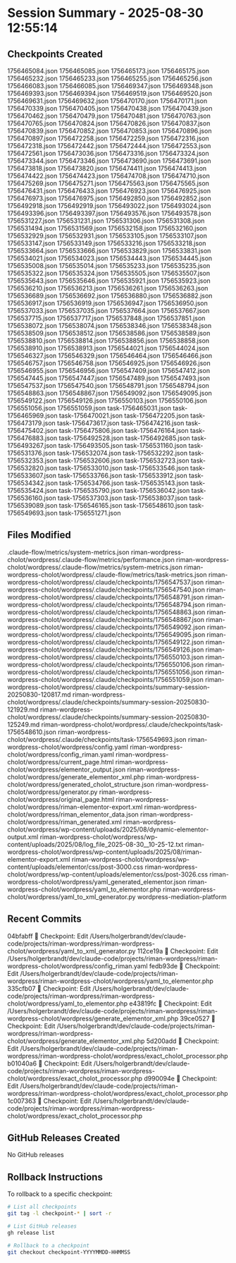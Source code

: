 # Session Summary - 2025-08-30 12:55:14

## Checkpoints Created
1756465084.json
1756465085.json
1756465173.json
1756465175.json
1756465232.json
1756465233.json
1756465255.json
1756465256.json
1756466083.json
1756466085.json
1756469347.json
1756469348.json
1756469393.json
1756469394.json
1756469519.json
1756469520.json
1756469631.json
1756469632.json
1756470170.json
1756470171.json
1756470339.json
1756470405.json
1756470438.json
1756470439.json
1756470462.json
1756470479.json
1756470481.json
1756470763.json
1756470765.json
1756470824.json
1756470826.json
1756470837.json
1756470839.json
1756470852.json
1756470853.json
1756470896.json
1756470897.json
1756472258.json
1756472259.json
1756472316.json
1756472318.json
1756472442.json
1756472444.json
1756472553.json
1756472561.json
1756473036.json
1756473316.json
1756473324.json
1756473344.json
1756473346.json
1756473690.json
1756473691.json
1756473818.json
1756473820.json
1756474411.json
1756474413.json
1756474422.json
1756474423.json
1756474708.json
1756474710.json
1756475269.json
1756475271.json
1756475563.json
1756475565.json
1756476431.json
1756476433.json
1756476923.json
1756476925.json
1756476973.json
1756476975.json
1756492850.json
1756492852.json
1756492918.json
1756492919.json
1756493022.json
1756493024.json
1756493396.json
1756493397.json
1756493576.json
1756493578.json
1756531227.json
1756531231.json
1756531306.json
1756531308.json
1756531494.json
1756531569.json
1756532158.json
1756532160.json
1756532929.json
1756532931.json
1756533105.json
1756533107.json
1756533147.json
1756533149.json
1756533216.json
1756533218.json
1756533664.json
1756533666.json
1756533829.json
1756533831.json
1756534021.json
1756534023.json
1756534443.json
1756534445.json
1756535008.json
1756535014.json
1756535233.json
1756535235.json
1756535322.json
1756535324.json
1756535505.json
1756535507.json
1756535643.json
1756535646.json
1756535921.json
1756535923.json
1756536210.json
1756536213.json
1756536261.json
1756536263.json
1756536689.json
1756536692.json
1756536880.json
1756536882.json
1756536917.json
1756536919.json
1756536947.json
1756536950.json
1756537033.json
1756537035.json
1756537664.json
1756537667.json
1756537715.json
1756537717.json
1756537848.json
1756537851.json
1756538072.json
1756538074.json
1756538346.json
1756538348.json
1756538509.json
1756538512.json
1756538586.json
1756538589.json
1756538810.json
1756538814.json
1756538856.json
1756538858.json
1756538910.json
1756538913.json
1756544021.json
1756544024.json
1756546327.json
1756546329.json
1756546464.json
1756546466.json
1756546757.json
1756546758.json
1756546925.json
1756546926.json
1756546955.json
1756546956.json
1756547409.json
1756547412.json
1756547445.json
1756547447.json
1756547489.json
1756547493.json
1756547537.json
1756547540.json
1756548791.json
1756548794.json
1756548863.json
1756548867.json
1756549092.json
1756549095.json
1756549122.json
1756549126.json
1756550103.json
1756550106.json
1756551056.json
1756551059.json
task-1756465031.json
task-1756465969.json
task-1756470021.json
task-1756472205.json
task-1756473179.json
task-1756473617.json
task-1756474216.json
task-1756475402.json
task-1756475806.json
task-1756476164.json
task-1756476883.json
task-1756492528.json
task-1756492685.json
task-1756493267.json
task-1756493505.json
task-1756531160.json
task-1756531376.json
task-1756532074.json
task-1756532292.json
task-1756532353.json
task-1756532606.json
task-1756532723.json
task-1756532820.json
task-1756533010.json
task-1756533546.json
task-1756533607.json
task-1756533766.json
task-1756533912.json
task-1756534342.json
task-1756534766.json
task-1756535143.json
task-1756535424.json
task-1756535790.json
task-1756536042.json
task-1756536160.json
task-1756537303.json
task-1756538037.json
task-1756539089.json
task-1756546165.json
task-1756548610.json
task-1756549693.json
task-1756551271.json

## Files Modified
.claude-flow/metrics/system-metrics.json
riman-wordpress-cholot/wordpress/.claude-flow/metrics/performance.json
riman-wordpress-cholot/wordpress/.claude-flow/metrics/system-metrics.json
riman-wordpress-cholot/wordpress/.claude-flow/metrics/task-metrics.json
riman-wordpress-cholot/wordpress/.claude/checkpoints/1756547537.json
riman-wordpress-cholot/wordpress/.claude/checkpoints/1756547540.json
riman-wordpress-cholot/wordpress/.claude/checkpoints/1756548791.json
riman-wordpress-cholot/wordpress/.claude/checkpoints/1756548794.json
riman-wordpress-cholot/wordpress/.claude/checkpoints/1756548863.json
riman-wordpress-cholot/wordpress/.claude/checkpoints/1756548867.json
riman-wordpress-cholot/wordpress/.claude/checkpoints/1756549092.json
riman-wordpress-cholot/wordpress/.claude/checkpoints/1756549095.json
riman-wordpress-cholot/wordpress/.claude/checkpoints/1756549122.json
riman-wordpress-cholot/wordpress/.claude/checkpoints/1756549126.json
riman-wordpress-cholot/wordpress/.claude/checkpoints/1756550103.json
riman-wordpress-cholot/wordpress/.claude/checkpoints/1756550106.json
riman-wordpress-cholot/wordpress/.claude/checkpoints/1756551056.json
riman-wordpress-cholot/wordpress/.claude/checkpoints/1756551059.json
riman-wordpress-cholot/wordpress/.claude/checkpoints/summary-session-20250830-120817.md
riman-wordpress-cholot/wordpress/.claude/checkpoints/summary-session-20250830-121929.md
riman-wordpress-cholot/wordpress/.claude/checkpoints/summary-session-20250830-125249.md
riman-wordpress-cholot/wordpress/.claude/checkpoints/task-1756548610.json
riman-wordpress-cholot/wordpress/.claude/checkpoints/task-1756549693.json
riman-wordpress-cholot/wordpress/config.yaml
riman-wordpress-cholot/wordpress/config_riman.yaml
riman-wordpress-cholot/wordpress/current_page.html
riman-wordpress-cholot/wordpress/elementor_output.json
riman-wordpress-cholot/wordpress/generate_elementor_xml.php
riman-wordpress-cholot/wordpress/generated_cholot_structure.json
riman-wordpress-cholot/wordpress/generator.py
riman-wordpress-cholot/wordpress/original_page.html
riman-wordpress-cholot/wordpress/riman-elementor-export.xml
riman-wordpress-cholot/wordpress/riman_elementor_data.json
riman-wordpress-cholot/wordpress/riman_generated.xml
riman-wordpress-cholot/wordpress/wp-content/uploads/2025/08/dynamic-elementor-output.xml
riman-wordpress-cholot/wordpress/wp-content/uploads/2025/08/log_file_2025-08-30__10-25-12.txt
riman-wordpress-cholot/wordpress/wp-content/uploads/2025/08/riman-elementor-export.xml
riman-wordpress-cholot/wordpress/wp-content/uploads/elementor/css/post-3000.css
riman-wordpress-cholot/wordpress/wp-content/uploads/elementor/css/post-3026.css
riman-wordpress-cholot/wordpress/yaml_generated_elementor.json
riman-wordpress-cholot/wordpress/yaml_to_elementor.php
riman-wordpress-cholot/wordpress/yaml_to_xml_generator.py
wordpress-mediation-platform

## Recent Commits
04bfabff 🔖 Checkpoint: Edit /Users/holgerbrandt/dev/claude-code/projects/riman-wordpress/riman-wordpress-cholot/wordpress/yaml_to_xml_generator.py
112ce19a 🔖 Checkpoint: Edit /Users/holgerbrandt/dev/claude-code/projects/riman-wordpress/riman-wordpress-cholot/wordpress/config_riman.yaml
fedb93de 🔖 Checkpoint: Edit /Users/holgerbrandt/dev/claude-code/projects/riman-wordpress/riman-wordpress-cholot/wordpress/yaml_to_elementor.php
335cfb07 🔖 Checkpoint: Edit /Users/holgerbrandt/dev/claude-code/projects/riman-wordpress/riman-wordpress-cholot/wordpress/yaml_to_elementor.php
e43819fc 🔖 Checkpoint: Edit /Users/holgerbrandt/dev/claude-code/projects/riman-wordpress/riman-wordpress-cholot/wordpress/generate_elementor_xml.php
39ce0527 🔖 Checkpoint: Edit /Users/holgerbrandt/dev/claude-code/projects/riman-wordpress/riman-wordpress-cholot/wordpress/generate_elementor_xml.php
5d200add 🔖 Checkpoint: Edit /Users/holgerbrandt/dev/claude-code/projects/riman-wordpress/riman-wordpress-cholot/wordpress/exact_cholot_processor.php
b01040a6 🔖 Checkpoint: Edit /Users/holgerbrandt/dev/claude-code/projects/riman-wordpress/riman-wordpress-cholot/wordpress/exact_cholot_processor.php
d990094e 🔖 Checkpoint: Edit /Users/holgerbrandt/dev/claude-code/projects/riman-wordpress/riman-wordpress-cholot/wordpress/exact_cholot_processor.php
1c007363 🔖 Checkpoint: Edit /Users/holgerbrandt/dev/claude-code/projects/riman-wordpress/riman-wordpress-cholot/wordpress/exact_cholot_processor.php

## GitHub Releases Created
No GitHub releases

## Rollback Instructions
To rollback to a specific checkpoint:
```bash
# List all checkpoints
git tag -l checkpoint-* | sort -r

# List GitHub releases
gh release list

# Rollback to a checkpoint
git checkout checkpoint-YYYYMMDD-HHMMSS
```
